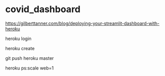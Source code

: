 # covid_dashboard

https://gilberttanner.com/blog/deploying-your-streamlit-dashboard-with-heroku

heroku login

heroku create

git push heroku master

heroku ps:scale web=1
